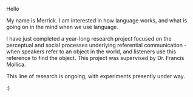 Hello

My name is Merrick. I am interested in how language works, and what is going on in the mind when we use language. 

I have just completed a year-long research project focused on the perceptual and social processes underlying referential communication - when speakers refer to an object in the world, and listeners use this reference to find the object. This project was supervised by Dr. Francis Mollica. 

This line of research is ongoing, with experiments presently under way. 

:) 

<!---
merrickgiles/merrickgiles is a ✨ special ✨ repository because its `README.md` (this file) appears on your GitHub profile.
You can click the Preview link to take a look at your changes.
--->
